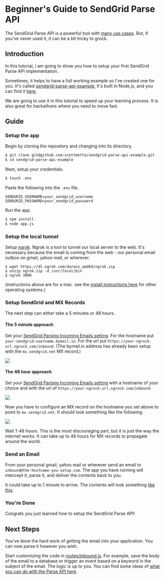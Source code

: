 # Beginner's Guide to SendGrid Parse API

The SendGrid Parse API is a powerful tool with [many use cases](http://blog.sendgrid.com/parse-api-oh-what-you-can-do/). But, if you've never used it, it can be a bit tricky to grock.

## Introduction

In this tutorial, I am going to show you how to setup your first SendGrid Parse API implementation. 

Sometimes, it helps to have a full working example so I've created one for you. It's called [sendgrid-parse-api-example](https://github.com/scottmotte/sendgrid-parse-api-example), it's built in Node.js, and you can find it [here](https://github.com/scottmotte/sendgrid-parse-api-example).

We are going to use it in this tutorial to speed up your learning process. It is also great for hackathons where you need to move fast.

## Guide

### Setup the app

Begin by cloning the repository and changing into its directory.

```bash
$ git clone git@github.com:scottmotte/sendgrid-parse-api-example.git
$ cd sendgrid-parse-api-example
```

Next, setup your credentials.

```bash
$ touch .env
```

Paste the following into the `.env` file.

```
SENDGRID_USERNAME=your_sendgrid_username
SENDGRID_PASSWORD=your_sendgrid_password
```

Run the app.

```bash
$ npm install
$ node app.js
```

### Setup the local tunnel

Setup [ngrok](https://ngrok.com/). Ngrok is a tool to tunnel our local server to the web. It's necessary because the email is coming from the web - our personal email outbox on gmail, yahoo mail, or wherever.

```
$ wget https://dl.ngrok.com/darwin_amd64/ngrok.zip
$ unzip ngrok.zip -d /usr/local/bin
$ ngrok 3000
```

(instructions above are for a mac. see the [install instructions here](https://ngrok.com/) for other operating systems.)

### Setup SendGrid and MX Records

The next step can either take a 5 minutes or 48 hours.

#### The 5 minute approach

Set your [SendGrid Parsing Incoming Emails setting](http://sendgrid.com/developer/reply). For the hostname put `your-sendgrid-username.bymail.in`. For the url put `https://your-ngrock-url.ngrock.com/inbound`. (The bymail.in address has already been setup with the `mx.sendgrid.net` MX record.) 

![](https://raw.github.com/scottmotte/writings/master/images/parse0.png)

#### The 48 hour approach

Set your [SendGrid Parsing Incoming Emails setting](http://sendgrid.com/developer/reply) with a hostname of your choice and with the url of `https://your-ngrock-url.ngrock.com/inbound`.

![](https://raw.github.com/scottmotte/writings/master/images/parse1.png)

Now you have to configure an MX record on the hostname you set above to point to `mx.sendgrid.net`. It should look something like the following.

![](https://raw.github.com/scottmotte/writings/master/images/parse2.png)

Wait 1-48 hours. This is the most discouraging part, but it is just the way the internet works. It can take up to 48 hours for MX records to propagate around the world.

### Send an Email

From your personal gmail, yahoo mail or wherever send an email to `inbound@the-hostname-you-setup.com`. The app you have running will intercept it, parse it, and deliver the contents back to you. 

It could take up to 1 minute to arrive. The contents will look something [like this](https://gist.github.com/scottmotte/6642578/raw/d66d703abdd45addec9e8ff7aa92214db7dda326/gistfile1.txt).

### You're Done

Congrats you just learned how to setup the SendGrid Parse API! 

## Next Steps 

You've done the hard work of getting the email into your application. You can now parse it however you wish.

Start customizing the code in [routes/inbound.js](https://github.com/scottmotte/sendgrid-parse-api-example/blob/master/routes/inbound.js). For example, save the body of the email to a database or trigger an event based on a keyword in the subject of the email. The logic is up to you. You can find some ideas of [what you can do with the Parse API here](http://blog.sendgrid.com/parse-api-oh-what-you-can-do/).


